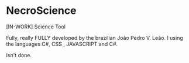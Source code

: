 # NecroScience
[IN-WORK] Science Tool

Fully, really FULLY developed by the brazilian João Pedro V. Leão.
I using the languages C#, CSS , JAVASCRIPT and C#.

Isn't done.
